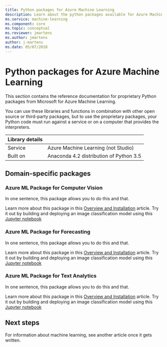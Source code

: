 ```yaml
---
title: Python packages for Azure Machine Learning
description: Learn about the python packages available for Azure Machine Learning users. 
ms.service: machine-learning
ms.component: core
ms.topic: conceptual
ms.reviewer: jmartens
ms.author: jmartens
author: j-martens
ms.date: 05/07/2018
---
```

# Python packages for Azure Machine Learning

This section contains the reference documentation for proprietary Python packages from Microsoft for Azure Machine Learning.

You can use these libraries and functions in combination with other open source or third-party packages, but to use the proprietary packages, your Python code must run against a service or on a computer that provides the interpreters.


|Library details||
|---------|---------|
|Service|Azure Machine Learning (not Studio)|
|Built on|Anaconda 4.2 distribution of Python 3.5|


## Domain-specific packages 
 
### Azure ML Package for Computer Vision

In one sentence, this package allows you to do this and that. 

Learn more about this package in this [Overview and Installation](https://docs.microsoft.com/en-us/machine-learning-server/python-reference/introducing-python-package-reference) article.  Try it out by building and deploying an image classification model using this [Jupyter notebook](how-to-build-deploy-image-classification-models.md)

### Azure ML Package for Forecasting

In one sentence, this package allows you to do this and that. 

Learn more about this package in this [Overview and Installation](https://docs.microsoft.com/en-us/machine-learning-server/python-reference/introducing-python-package-reference) article.  Try it out by building and deploying an image classification model using this [Jupyter notebook](how-to-build-deploy-image-classification-models.md)

### Azure ML Package for Text Analytics

In one sentence, this package allows you to do this and that. 

Learn more about this package in this [Overview and Installation](https://docs.microsoft.com/en-us/machine-learning-server/python-reference/introducing-python-package-reference) article.  Try it out by building and deploying an image classification model using this [Jupyter notebook](how-to-build-deploy-image-classification-models.md)

## Next steps

For information about machine learning, see another article once it gets written.